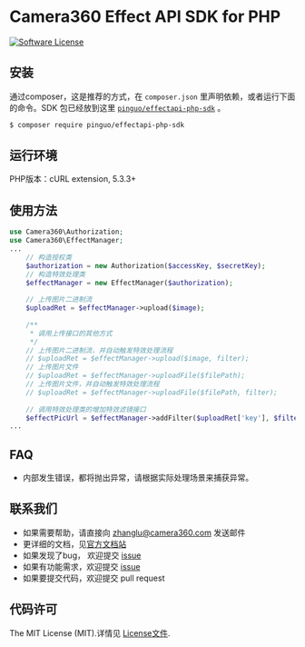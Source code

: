 # Camera360 Effect API SDK for PHP
[![Software License](https://img.shields.io/badge/license-MIT-brightgreen.svg)](LICENSE)

[install-packagist]: https://packagist.org/packages/pinguo/effectapi-php-sdk

## 安装
通过composer，这是推荐的方式，在 `composer.json` 里声明依赖，或者运行下面的命令。SDK 包已经放到这里 [`pinguo/effectapi-php-sdk`][install-packagist] 。

```bash
$ composer require pinguo/effectapi-php-sdk
```

## 运行环境
PHP版本：cURL extension, 5.3.3+

## 使用方法
```php
use Camera360\Authorization;
use Camera360\EffectManager;
...
    // 构造授权类
    $authorization = new Authorization($accessKey, $secretKey);
    // 构造特效处理类
    $effectManager = new EffectManager($authorization);
    
    // 上传图片二进制流
    $uploadRet = $effectManager->upload($image);
    
    /**
     * 调用上传接口的其他方式
     */
    // 上传图片二进制流，并自动触发特效处理流程
    // $uploadRet = $effectManager->upload($image, filter);
    // 上传图片文件
    // $uploadRet = $effectManager->uploadFile($filePath);
    // 上传图片文件，并自动触发特效处理流程
    // $uploadRet = $effectManager->uploadFile($filePath, filter);
    
    // 调用特效处理类的增加特效滤镜接口
    $effectPicUrl = $effectManager->addFilter($uploadRet['key'], $filter);
...
```

## FAQ
* 内部发生错误，都将抛出异常，请根据实际处理场景来捕获异常。

## 联系我们

- 如果需要帮助，请直接向 <zhanglu@camera360.com> 发送邮件
- 更详细的文档，见[官方文档站](https://sdk.camera360.com/views/index.html)
- 如果发现了bug， 欢迎提交 [issue](https://github.com/pinguo/effectapi-php-sdk/issues)
- 如果有功能需求，欢迎提交 [issue](https://github.com/pinguo/effectapi-php-sdk/issues)
- 如果要提交代码，欢迎提交 pull request

## 代码许可

The MIT License (MIT).详情见 [License文件](https://github.com/pinguo/effectapi-php-sdk/blob/master/LICENSE).
